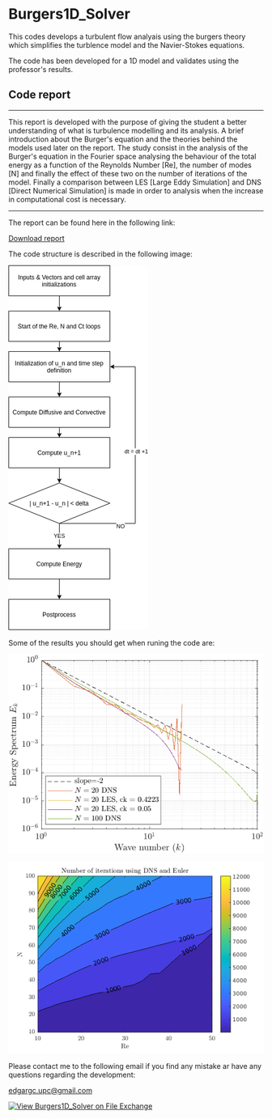 # Burgers1D_Solver

This codes develops a turbulent flow analyais using the burgers theory which simplifies the turblence model and the Navier-Stokes equations.

The code has been developed for a 1D model and validates using the professor's results.

## Code report 
---

This report is developed with the purpose of giving the student a better understanding of what is turbulence modelling and its analysis. A brief introduction about the Burger's equation and the theories behind the models used later on the report. The study consist in the analysis of the Burger's equation in the Fourier space analysing the behaviour of the total energy as a function of the Reynolds Number [Re], the number of modes [N] and finally the effect of these two on the number of iterations of the model. Finally a comparison between LES [Large Eddy Simulation] and DNS [Direct Numerical Simulation] is made in order to analysis when the  increase in computational cost is necessary.

---

The report can be found here in the following link:

<a href="/Burgers_equation.pdf" download>Download report</a>

The code structure is described in the following image:

![Code stucture](./Images/Burgers.png)


Some of the results you should get when runing the code are:

![1D DNS and LES results for N number of modes](./Images/DNS_LES.png)

![Computational cost for a DNS simulation](./Images/Re_N_12K.png) 


Please contact me to the following email if you find any mistake ar have any questions regarding the development:

<edgargc.upc@gmail.com>



[![View Burgers1D_Solver on File Exchange](https://www.mathworks.com/matlabcentral/images/matlab-file-exchange.svg)](https://es.mathworks.com/matlabcentral/fileexchange/82505-burgers1d_solver)
